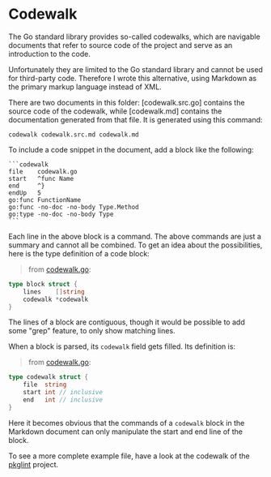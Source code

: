 # Codewalk

The Go standard library provides so-called codewalks, which are navigable
documents that refer to source code of the project and serve as an
introduction to the code.

Unfortunately they are limited to the Go standard library and cannot be
used for third-party code. Therefore I wrote this alternative, using Markdown
as the primary markup language instead of XML.

There are two documents in this folder: [codewalk.src.go] contains the
source code of the codewalk, while [codewalk.md] contains the documentation
generated from that file. It is generated using this command:

~~~shell script
codewalk codewalk.src.md codewalk.md
~~~

To include a code snippet in the document, add a block like the following:

    ```codewalk
    file    codewalk.go
    start   ^func Name
    end     ^}
    endUp   5
    go:func FunctionName
    go:func -no-doc -no-body Type.Method
    go:type -no-doc -no-body Type
    ```

Each line in the above block is a command. The above commands are just a
summary and cannot all be combined. To get an idea about the possibilities,
here is the type definition of a code block:

> from [codewalk.go](codewalk.go#L15):

```go
type block struct {
	lines    []string
	codewalk *codewalk
}
```

The lines of a block are contiguous, though it would be possible to add
some "grep" feature, to only show matching lines.

When a block is parsed, its `codewalk` field gets filled. Its definition is:

> from [codewalk.go](codewalk.go#L20):

```go
type codewalk struct {
	file  string
	start int // inclusive
	end   int // inclusive
}
```

Here it becomes obvious that the commands of a `codewalk` block in the
Markdown document can only manipulate the start and end line of the block.

To see a more complete example file, have a look at the codewalk of the
[pkglint](https://github.com/rillig/pkglint/blob/master/codewalk.md) project.

